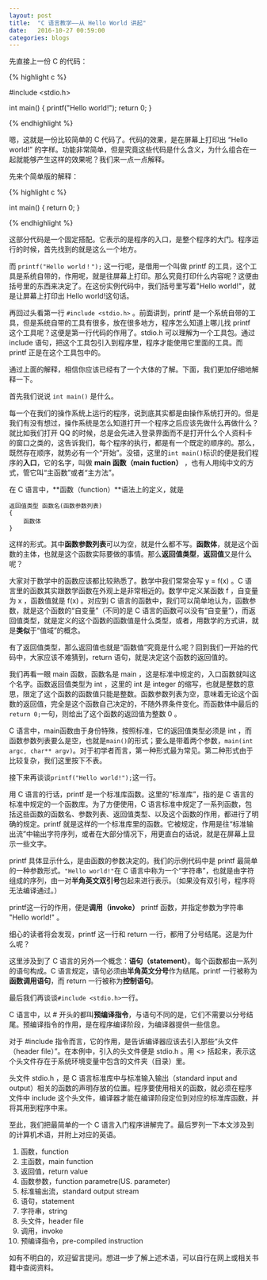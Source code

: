```yaml
---
layout:	post
title:	"C 语言教学——从 Hello World 讲起"
date:	2016-10-27 00:59:00
categories:	blogs
---
```


先直接上一份 C 的代码：

{% highlight c %}

#include <stdio.h>

int main()
{
    printf("Hello world!");
    return 0;
}

{% endhighlight %}

嗯，这就是一份比较简单的 C 代码了。代码的效果，是在屏幕上打印出 “Hello world!” 的字样。功能非常简单，但是究竟这些代码是什么含义，为什么组合在一起就能够产生这样的效果呢？我们来一点一点解释。

先来个简单版的解释：

{% highlight c %}

int main()
{
    return 0;
}

{% endhighlight %}

这部分代码是一个固定搭配。它表示的是程序的入口，是整个程序的大门。程序运行的时候，首先找到的就是这么一个地方。

而 ``printf("Hello world！");`` 这一行呢，是借用一个叫做 printf 的工具，这个工具是系统自带的，作用呢，就是往屏幕上打印。那么究竟打印什么内容呢？这便由括号里的东西来决定了。在这份实例代码中，我们括号里写着"Hello world!"，就是让屏幕上打印出 Hello world!这句话。

再回过头看第一行 ``#include <stdio.h>`` 。前面讲到，printf 是一个系统自带的工具，但是系统自带的工具有很多，放在很多地方，程序怎么知道上哪儿找 printf 这个工具呢？这便是第一行代码的作用了。stdio.h 可以理解为一个工具包。通过 include 语句，把这个工具包引入到程序里，程序才能使用它里面的工具。而 printf 正是在这个工具包中的。

通过上面的解释，相信你应该已经有了一个大体的了解。下面，我们更加仔细地解释一下。

首先我们说说 ``int main()`` 是什么。

每一个在我们的操作系统上运行的程序，说到底其实都是由操作系统打开的。但是我们有没有想过，操作系统是怎么知道打开一个程序之后应该先做什么再做什么？就比如我们打开 QQ 的时候，总是会先进入登录界面而不是打开什么个人资料卡的窗口之类的，这告诉我们，每个程序的执行，都是有一个既定的顺序的。那么，既然存在顺序，就势必有一个“开始”。没错，这里的``int main()``标识的便是我们程序的**入口**，它的名字，叫做 **main 函数（main fuction）** ，也有人用纯中文的方式，管它叫“主函数”或者“主方法”。

在 C 语言中，**函数（function）**语法上的定义，就是

```
返回值类型 函数名(函数参数列表)
{
    函数体
}
```

这样的形式。其中**函数参数列表**可以为空，就是什么都不写。**函数体**，就是这个函数的主体，也就是这个函数实际要做的事情。那么**返回值类型**，**返回值**又是什么呢？

大家对于数学中的函数应该都比较熟悉了。数学中我们常常会写 y = f(x) 。C 语言里的函数其实跟数学函数在外观上是非常相近的。数学中定义某函数 f ，自变量为 x ，函数值就是 f(x) 。对应到 C 语言的函数中，我们可以简单地认为，函数参数，就是这个函数的“自变量”（不同的是 C 语言的函数可以没有“自变量”），而返回值类型，就是定义的这个函数的函数值是什么类型，或者，用数学的方式讲，就是**类似**于“值域”的概念。

有了返回值类型，那么返回值也就是“函数值”究竟是什么呢？回到我们一开始的代码中，大家应该不难猜到，return 语句，就是决定这个函数的返回值的。

我们再看一眼 main 函数，函数名是 main ，这是标准中规定的，入口函数就叫这个名字。函数返回值类型为 int ，这里的 int 是 integer 的缩写，也就是整数的意思，限定了这个函数的函数值只能是整数。函数参数列表为空，意味着无论这个函数的返回值，完全是这个函数自己决定的，不随外界条件变化。而函数体中最后的``return 0;``一句，则给出了这个函数的返回值为整数 0 。

C 语言中，main函数由于身份特殊，按照标准，它的返回值类型必须是 int ，而函数参数列表要么是空，也就是``main()``的形式；要么是带着两个参数，``main(int argc, char** argv)``。对于初学者而言，第一种形式最为常见。第二种形式由于比较复杂，我们这里按下不表。

接下来再谈谈``printf("Hello world!");``这一行。

用 C 语言的行话，printf 是一个标准库函数。这里的“标准库”，指的是 C 语言的标准中规定的一个函数库。为了方便使用，C 语言标准中规定了一系列函数，包括这些函数的函数名、参数列表、返回值类型、以及这个函数的作用，都进行了明确的规定。printf 就是这样的一个标准库里的函数。它被规定，作用是往“标准输出流”中输出字符序列，或者在大部分情况下，用更直白的话说，就是在屏幕上显示一些文字。

printf 具体显示什么，是由函数的参数决定的。我们的示例代码中是 printf 最简单的一种参数形式。``"Hello world!"``在 C 语言中称为一个“字符串”，也就是由字符组成的序列，由一对**半角英文双引号**包起来进行表示。（如果没有双引号，程序将无法编译通过。）

printf这一行的作用，便是**调用（invoke）** printf 函数，并指定参数为字符串 "Hello world!" 。

细心的读者将会发现，printf 这一行和 return 一行，都用了分号结尾。这是为什么呢？

这里涉及到了 C 语言的另外一个概念：**语句（statement）**。每个函数都由一系列的语句构成。C 语言规定，语句必须由**半角英文分号**作为结尾。printf 一行被称为**函数调用语句**，而 return 一行被称为**控制语句**。

最后我们再谈谈``#include <stdio.h>``一行。

C 语言中，以 # 开头的都叫**预编译指令**，与语句不同的是，它们不需要以分号结尾。预编译指令的作用，是在程序编译阶段，为编译器提供一些信息。

对于 #include 指令而言，它的作用，是告诉编译器应该去引入那些“头文件（header file）”。在本例中，引入的头文件便是 stdio.h 。用 <> 括起来，表示这个头文件存在于系统环境变量中包含的文件夹（目录）里。

头文件 stdio.h ，是 C 语言标准库中与标准输入输出（standard input and output）相关的函数的声明存放的位置。程序要使用相关的函数，就必须在程序文件中 include 这个头文件，编译器才能在编译阶段定位到对应的标准库函数，并将其用到程序中来。

至此，我们把最简单的一个 C 语言入门程序讲解完了。最后罗列一下本文涉及到的计算机术语，并附上对应的英语。

1. 函数，function
2. 主函数，main function
3. 返回值，return value
4. 函数参数，function parametre(US. parameter)
5. 标准输出流，standard output stream
6. 语句，statement
7. 字符串，string
8. 头文件，header file
9. 调用，invoke
10. 预编译指令，pre-compiled instruction

如有不明白的，欢迎留言提问。想进一步了解上述术语，可以自行在网上或相关书籍中查阅资料。